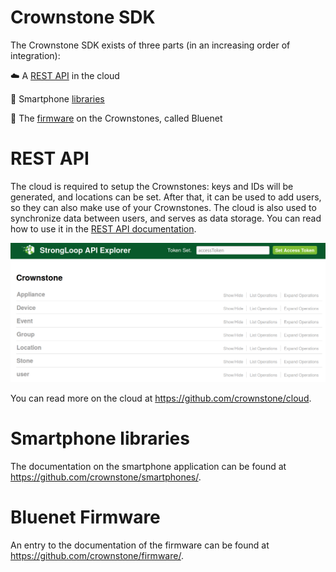 # Crownstone SDK

The Crownstone SDK exists of three parts (in an increasing order of integration):

:cloud: A [REST API](#rest_api) in the cloud

:iphone: Smartphone [libraries](#smartphone_libs)

:crown: The [firmware](#bluenet) on the Crownstones, called Bluenet

# <a name="rest_api"></a>REST API

The cloud is required to setup the Crownstones: keys and IDs will be generated, and locations can be set.
After that, it can be used to add users, so they can also make use of your Crownstones.
The cloud is also used to synchronize data between users, and serves as data storage.
You can read how to use it in the [REST API documentation](REST_API.md).

![Image of Strongloop API Explorer](https://raw.githubusercontent.com/crownstone/crownstone-sdk/master/images/strongloop-api-explorer.png)

You can read more on the cloud at <https://github.com/crownstone/cloud>.

# <a name="smartphone_libs"></a>Smartphone libraries

The documentation on the smartphone application can be found at <https://github.com/crownstone/smartphones/>.

# <a name="bluenet"></a>Bluenet Firmware

An entry to the documentation of the firmware can be found at <https://github.com/crownstone/firmware/>.



